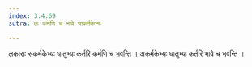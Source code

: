 ```yaml
---
index: 3.4.69
sutra: लः कर्मणि च भावे चाकर्मकेभ्यः

---
```

लकाराः सकर्मकेभ्यः धातुभ्यः कर्तरि कर्मणि च भवन्ति । अकर्मकेभ्यः धातुभ्यः कर्तरि भावे च भवन्ति । 